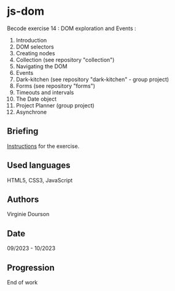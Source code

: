 # js-dom
Becode exercise 14 : DOM exploration and Events :
1. Introduction
2. DOM selectors
3. Creating nodes
4. Collection (see repository "collection")
5. Navigating the DOM
6. Events
7. Dark-kitchen (see repository "dark-kitchen" - group project)
8. Forms (see repository "forms")
9. Timeouts and intervals
10. The Date object
11. Project Planner (group project)
12. Asynchrone

## Briefing
[Instructions](https://github.com/becodeorg/CRL-KELLER-6/tree/main/1.TRAIL/2.The-Hill/1.DOM) for the exercise.

## Used languages
HTML5, CSS3, JavaScript

## Authors
Virginie Dourson

## Date
09/2023 - 10/2023

## Progression
End of work
